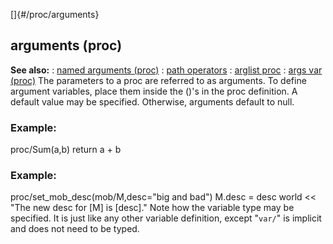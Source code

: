 []{#/proc/arguments}
  ## arguments (proc)
  **See also:**
  :   [named arguments (proc)](ref/proc/arguments/named)
  :   [path operators](ref/operator/path)
  :   [arglist proc](ref/proc/arglist)
  :   [args var (proc)](ref/proc/var/args)
  The parameters to a proc are referred to as arguments. To define
  argument variables, place them inside the ()\'s in the proc definition.
  A default value may be specified. Otherwise, arguments default to null.
  ### Example:
  proc/Sum(a,b) return a + b
  ### Example:
  proc/set_mob_desc(mob/M,desc=\"big and bad\") M.desc = desc world \<\<
  \"The new desc for \[M\] is \[desc\].\"
  Note how the variable type may be specified. It is just like any other
  variable definition, except \"`var/`\" is implicit and does not need to
  be typed.